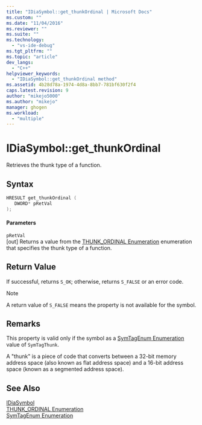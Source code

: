 ```yaml
---
title: "IDiaSymbol::get_thunkOrdinal | Microsoft Docs"
ms.custom: ""
ms.date: "11/04/2016"
ms.reviewer: ""
ms.suite: ""
ms.technology: 
  - "vs-ide-debug"
ms.tgt_pltfrm: ""
ms.topic: "article"
dev_langs: 
  - "C++"
helpviewer_keywords: 
  - "IDiaSymbol::get_thunkOrdinal method"
ms.assetid: 4b28d78a-1974-4d8a-8bb7-781bf630f2f4
caps.latest.revision: 9
author: "mikejo5000"
ms.author: "mikejo"
manager: ghogen
ms.workload: 
  - "multiple"
---
```

# IDiaSymbol::get_thunkOrdinal
Retrieves the thunk type of a function.  
  
## Syntax  
  
```C++  
HRESULT get_thunkOrdinal (   
   DWORD* pRetVal  
);  
```  
  
#### Parameters  
 `pRetVal`  
 [out] Returns a value from the [THUNK_ORDINAL Enumeration](../../debugger/debug-interface-access/thunk-ordinal.md) enumeration that specifies the thunk type of a function.  
  
## Return Value  
 If successful, returns `S_OK`; otherwise, returns `S_FALSE` or an error code.  
  
> [!NOTE]
>  A return value of `S_FALSE` means the property is not available for the symbol.  
  
## Remarks  
 This property is valid only if the symbol as a [SymTagEnum Enumeration](../../debugger/debug-interface-access/symtagenum.md) value of `SymTagThunk`.  
  
 A "thunk" is a piece of code that converts between a 32-bit memory address space (also known as flat address space) and a 16-bit address space (known as a segmented address space).  
  
## See Also  
 [IDiaSymbol](../../debugger/debug-interface-access/idiasymbol.md)   
 [THUNK_ORDINAL Enumeration](../../debugger/debug-interface-access/thunk-ordinal.md)   
 [SymTagEnum Enumeration](../../debugger/debug-interface-access/symtagenum.md)